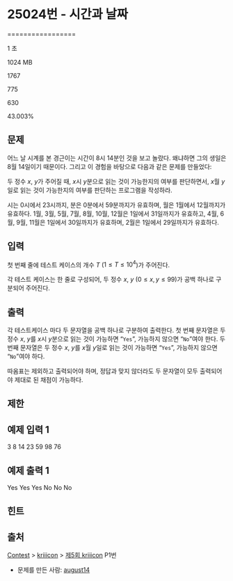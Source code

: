 # 25024번 - 시간과 날짜


=================

1 초

1024 MB

1767

775

630

43.003%

문제
--

어느 날 시계를 본 경근이는 시간이 8시 14분인 것을 보고 놀랐다. 왜냐하면 그의 생일은 8월 14일이기 때문이다. 그리고 이 경험을 바탕으로 다음과 같은 문제를 만들었다:

두 정수 $x$, $y$가 주어질 때, $x$시 $y$분으로 읽는 것이 가능한지의 여부를 판단하면서, $x$월 $y$일로 읽는 것이 가능한지의 여부를 판단하는 프로그램을 작성하라.

시는 0시에서 23시까지, 분은 0분에서 59분까지가 유효하며, 월은 1월에서 12월까지가 유효하다. 1월, 3월, 5월, 7월, 8월, 10월, 12월은 1일에서 31일까지가 유효하고, 4월, 6월, 9월, 11월은 1일에서 30일까지가 유효하며, 2월은 1일에서 29일까지가 유효하다.

입력
--

첫 번째 줄에 테스트 케이스의 개수 $T$ ($1 ≤ T ≤ 10^4$)가 주어진다.

각 테스트 케이스는 한 줄로 구성되어, 두 정수 $x$, $y$ ($0 ≤ x, y ≤ 99$)가 공백 하나로 구분되어 주어진다.

출력
--

각 테스트케이스 마다 두 문자열을 공백 하나로 구분하여 출력한다. 첫 번째 문자열은 두 정수 $x$, $y$를 $x$시 $y$분으로 읽는 것이 가능하면 “`Yes`”, 가능하지 않으면 “`No`”여야 한다. 두 번째 문자열은 두 정수 $x$, $y$를 $x$월 $y$일로 읽는 것이 가능하면 “`Yes`”, 가능하지 않으면 “`No`”여야 하다.

따옴표는 제외하고 출력되어야 하며, 정답과 맞지 않더라도 두 문자열이 모두 출력되어야 제대로 된 채점이 가능하다.

제한
--

예제 입력 1
-------

3
8 14
23 59
98 76

예제 출력 1
-------

Yes Yes
Yes No
No No

힌트
--

출처
--

[Contest](/category/45) > [kriiicon](/category/319) > [제5회 kriiicon](/category/detail/3096) P1번

*   문제를 만든 사람: [august14](/user/august14)